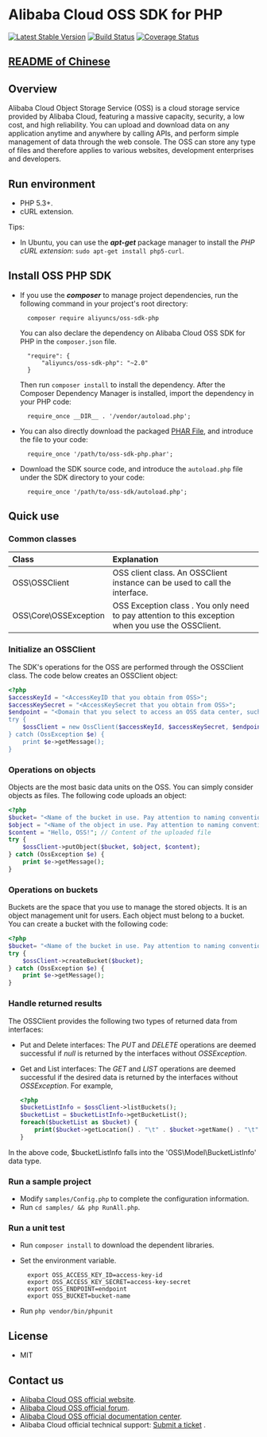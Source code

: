 ﻿# Alibaba Cloud OSS SDK for PHP

[![Latest Stable Version](https://poser.pugx.org/aliyuncs/oss-sdk-php/v/stable)](https://packagist.org/packages/aliyuncs/oss-sdk-php)
[![Build Status](https://travis-ci.org/aliyun/aliyun-oss-php-sdk.svg?branch=master)](https://travis-ci.org/aliyun/aliyun-oss-php-sdk)
[![Coverage Status](https://coveralls.io/repos/github/aliyun/aliyun-oss-php-sdk/badge.svg?branch=master)](https://coveralls.io/github/aliyun/aliyun-oss-php-sdk?branch=master)

## [README of Chinese](https://github.com/aliyun/aliyun-oss-php-sdk/blob/master/README-CN.md)

## Overview

Alibaba Cloud Object Storage Service (OSS) is a cloud storage service provided by Alibaba Cloud, featuring a massive
capacity, security, a low cost, and high reliability. You can upload and download data on any application anytime and
anywhere by calling APIs, and perform simple management of data through the web console. The OSS can store any type of
files and therefore applies to various websites, development enterprises and developers.

## Run environment

- PHP 5.3+.
- cURL extension.

Tips:

- In Ubuntu, you can use the ***apt-get*** package manager to install the *PHP cURL
  extension*: `sudo apt-get install php5-curl`.

## Install OSS PHP SDK

- If you use the ***composer*** to manage project dependencies, run the following command in your project's root
  directory:

        composer require aliyuncs/oss-sdk-php

  You can also declare the dependency on Alibaba Cloud OSS SDK for PHP in the `composer.json` file.

        "require": {
            "aliyuncs/oss-sdk-php": "~2.0"
        }

  Then run `composer install` to install the dependency. After the Composer Dependency Manager is installed, import the
  dependency in your PHP code:

        require_once __DIR__ . '/vendor/autoload.php';

- You can also directly download the packaged [PHAR File][releases-page], and introduce the file to your code:

        require_once '/path/to/oss-sdk-php.phar';

- Download the SDK source code, and introduce the `autoload.php` file under the SDK directory to your code:

        require_once '/path/to/oss-sdk/autoload.php';

## Quick use

### Common classes

| Class | Explanation |
|:------------------|:------------------------------------|
|OSS\OSSClient | OSS client class. An OSSClient instance can be used to call the interface.  |
|OSS\Core\OSSException |OSS Exception class . You only need to pay attention to this exception when you use the OSSClient. |

### Initialize an OSSClient

The SDK's operations for the OSS are performed through the OSSClient class. The code below creates an OSSClient object:

```php
<?php
$accessKeyId = "<AccessKeyID that you obtain from OSS>";
$accessKeySecret = "<AccessKeySecret that you obtain from OSS>";
$endpoint = "<Domain that you select to access an OSS data center, such as "oss-cn-hangzhou.aliyuncs.com>";
try {
    $ossClient = new OssClient($accessKeyId, $accessKeySecret, $endpoint);
} catch (OssException $e) {
    print $e->getMessage();
}
```

### Operations on objects

Objects are the most basic data units on the OSS. You can simply consider objects as files. The following code uploads
an object:

```php
<?php
$bucket= "<Name of the bucket in use. Pay attention to naming conventions>";
$object = "<Name of the object in use. Pay attention to naming conventions>";
$content = "Hello, OSS!"; // Content of the uploaded file
try {
    $ossClient->putObject($bucket, $object, $content);
} catch (OssException $e) {
    print $e->getMessage();
}
```

### Operations on buckets

Buckets are the space that you use to manage the stored objects. It is an object management unit for users. Each object
must belong to a bucket. You can create a bucket with the following code:

```php
<?php
$bucket= "<Name of the bucket in use. Pay attention to naming conventions>";
try {
    $ossClient->createBucket($bucket);
} catch (OssException $e) {
    print $e->getMessage();
}
```

### Handle returned results

The OSSClient provides the following two types of returned data from interfaces:

- Put and Delete interfaces: The *PUT* and *DELETE* operations are deemed successful if *null* is returned by the
  interfaces without *OSSException*.
- Get and List interfaces: The *GET* and *LIST* operations are deemed successful if the desired data is returned by the
  interfaces without *OSSException*. For example,

    ```php
    <?php
    $bucketListInfo = $ossClient->listBuckets();
    $bucketList = $bucketListInfo->getBucketList();
    foreach($bucketList as $bucket) {
        print($bucket->getLocation() . "\t" . $bucket->getName() . "\t" . $bucket->getCreatedate() . "\n");
    }
    ```

In the above code, $bucketListInfo falls into the 'OSS\Model\BucketListInfo' data type.

### Run a sample project

- Modify `samples/Config.php` to complete the configuration information.
- Run `cd samples/ && php RunAll.php`.

### Run a unit test

- Run `composer install` to download the dependent libraries.
- Set the environment variable.

        export OSS_ACCESS_KEY_ID=access-key-id
        export OSS_ACCESS_KEY_SECRET=access-key-secret
        export OSS_ENDPOINT=endpoint
        export OSS_BUCKET=bucket-name

- Run `php vendor/bin/phpunit`

## License

- MIT

## Contact us

- [Alibaba Cloud OSS official website](http://oss.aliyun.com).
- [Alibaba Cloud OSS official forum](http://bbs.aliyun.com).
- [Alibaba Cloud OSS official documentation center](http://www.aliyun.com/product/oss#Docs).
- Alibaba Cloud official technical support: [Submit a ticket](https://workorder.console.aliyun.com/#/ticket/createIndex)
  .

[releases-page]: https://github.com/aliyun/aliyun-oss-php-sdk/releases

[phar-composer]: https://github.com/clue/phar-composer

